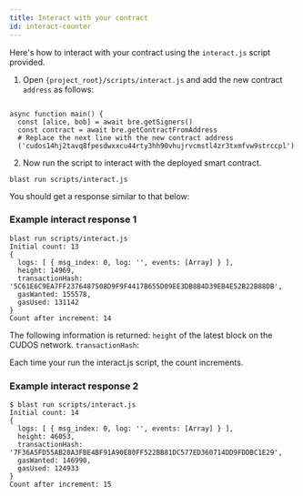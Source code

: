 ```yaml
---
title: Interact with your contract
id: interact-counter
---
```


Here's how to interact with your contract using the `interact.js` script provided. 

1. Open `{project_root}/scripts/interact.js` and add the new contract `address` as follows:

```shell

async function main() {
  const [alice, bob] = await bre.getSigners()
  const contract = await bre.getContractFromAddress
  # Replace the next line with the new contract address
  ('cudos14hj2tavq8fpesdwxxcu44rty3hh90vhujrvcmstl4zr3txmfvw9strccpl')
```

2. Now run the script to interact with the deployed smart contract.

```shell
blast run scripts/interact.js
```

You should get a response similar to that below:

### Example interact response 1

```shell
blast run scripts/interact.js
Initial count: 13
{
  logs: [ { msg_index: 0, log: '', events: [Array] } ],
  height: 14969,
  transactionHash: '5C61E6C9EA7FF2376487508D9F9F4417B655D09EE3DB8B4D39EB4E52B22B88DB',
  gasWanted: 155578,
  gasUsed: 131142
}
Count after increment: 14
```

The following information is returned:
`height` of the latest block on the CUDOS network.
`transactionHash`: 


Each time your run the interact.js script, the count increments. 

### Example interact response 2

```shell
$ blast run scripts/interact.js
Initial count: 14
{
  logs: [ { msg_index: 0, log: '', events: [Array] } ],
  height: 46053,
  transactionHash: '7F36A5FD55AB28A3FBE4BF91A90E80FF522BB81DC577ED360714DD9FDDBC1E29',
  gasWanted: 146990,
  gasUsed: 124933
}
Count after increment: 15
```
